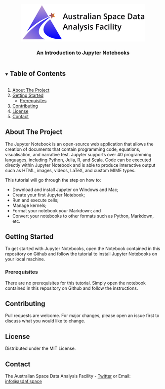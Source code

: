 <!-- PROJECT LOGO -->
<br />
<p align="center">
  <a href="https://github.com/AustralianSDAF">
    <img src="imgs/asdaf_logo.png" alt="Logo" width="400">
  </a>

  <h3 align="center">An Introduction to Jupyter Notebooks</h3>

<!-- TABLE OF CONTENTS -->
<details open="open">
  <summary><h2 style="display: inline-block">Table of Contents</h2></summary>
  <ol>
    <li>
      <a href="#about-the-project">About The Project</a>
    </li>
    <li>
      <a href="#getting-started">Getting Started</a>
      <ul>
        <li><a href="#prerequisites">Prerequisites</a></li>
      </ul>
    </li>
    <li><a href="#contributing">Contributing</a></li>
    <li><a href="#license">License</a></li>
    <li><a href="#contact">Contact</a></li>
  </ol>
</details>

<!-- ABOUT THE PROJECT -->
## About The Project

The Jupyter Notebook is an open-source web application that allows the creation of documents that contain programming code, equations, visualisation, and narrative test. Jupyter supports over 40 programming languages, including Python, Julia, R, and Scala. Code can be executed directly within Jupyter Notebook and is able to produce interactive output such as HTML, images, videos, LaTeX, and custom MIME types.

This tutorial will go through the step on how to:
- Download and install Jupyter on Windows and Mac;
- Create your first Jupyter Notebook;
- Run and execute cells;
- Manage kernels;
- Format your notebook your Markdown; and
- Convert your notebooks to other formats such as Python, Markdown, etc.


<!-- GETTING STARTED -->
## Getting Started

To get started with Jupyter Notebooks, open the Notebook contained in this repository on Github and follow the tutorial to install Jupyter Notebooks on your local machine.

### Prerequisites

There are no prerequisites for this tutorial. Simply open the notebook contained in this repository on Github and follow the instructions.

<!-- CONTRIBUTING -->
## Contributing

Pull requests are welcome. For major changes, please open an issue first to discuss what you would like to change.



<!-- LICENSE -->
## License

Distributed under the MIT License.



<!-- CONTACT -->
## Contact

The Australian Space Data Analysis Facility - [Twitter](https://twitter.com/asdaf_space) or Email: info@asdaf.space
